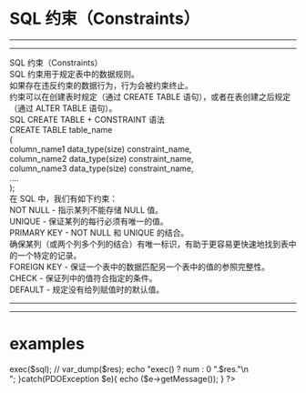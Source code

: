 # SQL 约束（Constraints）  
***
***  

> 
  SQL 约束（Constraints）  
  SQL 约束用于规定表中的数据规则。  
  如果存在违反约束的数据行为，行为会被约束终止。  
  约束可以在创建表时规定（通过 CREATE TABLE   语句），或者在表创建之后规定（通过 ALTER TABLE 语句）。  
  SQL CREATE TABLE + CONSTRAINT 语法  
  CREATE TABLE table_name  
  (  
  column_name1 data_type(size) constraint_name,  
  column_name2 data_type(size) constraint_name,  
  column_name3 data_type(size) constraint_name,  
  ....  
  );  
  在 SQL 中，我们有如下约束：  
  NOT NULL - 指示某列不能存储 NULL 值。  
  UNIQUE - 保证某列的每行必须有唯一的值。  
  PRIMARY KEY - NOT NULL 和 UNIQUE  的结合。  
  确保某列（或两个列多个列的结合）有唯一标识，有助于更容易更快速地找到表中的一个特定的记录。   
  FOREIGN KEY - 保证一个表中的数据匹配另一个表中的值的参照完整性。  
  CHECK - 保证列中的值符合指定的条件。  
  DEFAULT - 规定没有给列赋值时的默认值。  
>  

***
***

# examples    
  <?php   
  //PDO  

  try{  
    // $pdo = new PDO('mysql:host=localhost;dbname=test', 'root', '123456', options)   
    $pdo = new PDO('mysql:host=localhost;dbname=test', 'root', '123456');  
  //  $sql = <<< EOF  
  //         CREATE TABLE IF NOT EXISTS users(  
  //         id INT UNSIGNED AUTO_INCREMENT KEY,  
  //         username VARCHAR(20) NOT NULL UNIQUE,  
  //         password CHAR(32) NOT NULL,  
  //         email VARCHAR(32) NOT NULL  
  //         );  
  // EOF;  
    $sql = <<< EOF  
             CREATE TABLE IF NOT EXISTS pdo_users(  
           id INT(32) UNSIGNED AUTO_INCREMENT KEY,  
           username VARCHAR(255) NOT NULL UNIQUE,  
           password VARCHAR(255) NOT NULL,  
           email VARCHAR(255) NOT NULL UNIQUE,  
           token VARCHAR(255) NOT NULL UNIQUE,  
           token_expire INT(32) NOT NULL DEFAULT '0',  
           status tinyint(1) NOT NULL,  
           register_time VARCHAR(255) NOT NULL  
           );  
    EOF;  

      $res = $pdo->exec($sql);  
      //  
      var_dump($res);  
      echo "exec() ? num : 0 ".$res."\n<br/>";  

      }catch(PDOException $e){  
      echo ($e->getMessage());  
      }    



   ?>  

